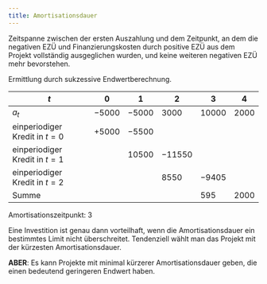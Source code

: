 ```yaml
---
title: Amortisationsdauer
---
```

Zeitspanne zwischen der ersten Auszahlung und dem Zeitpunkt, an dem die negativen EZÜ und Finanzierungskosten durch positive EZÜ aus dem Projekt vollständig ausgeglichen wurden, und keine weiteren negativen EZÜ mehr bevorstehen.

Ermittlung durch sukzessive Endwertberechnung.

$t$ | $0$ | $1$ | $2$ | $3$ | $4$
--- | --- | --- | --- | --- | --- |
$a_t$ | $-5000$ | $-5000$ | $3000$ | $10000$ | $2000$
einperiodiger Kredit in $t=0$ | $+5000$ | $-5500$ | | |
einperiodiger Kredit in $t=1$ | | $10500$ | $-11550$ | |
einperiodiger Kredit in $t=2$ | | | $8550$ | $-9405$ |
Summe | | | | $595$ | $2000$

Amortisationszeitpunkt: $3$

Eine Investition ist genau dann vorteilhaft, wenn die Amortisationsdauer ein bestimmtes Limit nicht überschreitet.
Tendenziell wählt man das Projekt mit der kürzesten Amortisationsdauer.

**ABER**: Es kann Projekte mit minimal kürzerer Amortisationsdauer geben, die einen bedeutend geringeren Endwert haben.